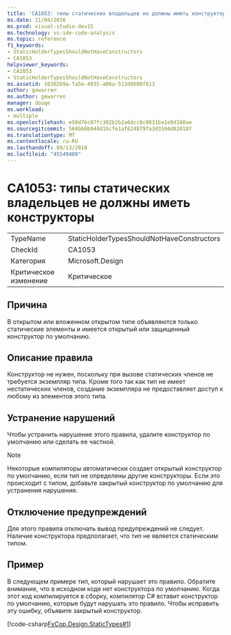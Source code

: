 ```yaml
---
title: 'CA1053: типы статических владельцев не должны иметь конструкторы'
ms.date: 11/04/2016
ms.prod: visual-studio-dev15
ms.technology: vs-ide-code-analysis
ms.topic: reference
f1_keywords:
- StaticHolderTypesShouldNotHaveConstructors
- CA1053
helpviewer_keywords:
- CA1053
- StaticHolderTypesShouldNotHaveConstructors
ms.assetid: 10302b9a-fa5e-4935-a06a-513d9600f613
author: gewarren
ms.author: gewarren
manager: douge
ms.workload:
- multiple
ms.openlocfilehash: e58d76c07fc302b2b2a6dcc8c0831ba1e0d160ae
ms.sourcegitcommit: 568bb0b944d16cfe1af624879fa3d3594d020187
ms.translationtype: MT
ms.contentlocale: ru-RU
ms.lasthandoff: 09/13/2018
ms.locfileid: "45549400"
---
```

# <a name="ca1053-static-holder-types-should-not-have-constructors"></a>CA1053: типы статических владельцев не должны иметь конструкторы
|||
|-|-|
|TypeName|StaticHolderTypesShouldNotHaveConstructors|
|CheckId|CA1053|
|Категория|Microsoft.Design|
|Критическое изменение|Критическое|

## <a name="cause"></a>Причина
 В открытом или вложенном открытом типе объявляются только статические элементы и имеется открытый или защищенный конструктор по умолчанию.

## <a name="rule-description"></a>Описание правила
 Конструктор не нужен, поскольку при вызове статических членов не требуется экземпляр типа. Кроме того так как тип не имеет нестатических членов, создание экземпляра не предоставляет доступ к любому из элементов этого типа.

## <a name="how-to-fix-violations"></a>Устранение нарушений
 Чтобы устранить нарушение этого правила, удалите конструктор по умолчанию или сделать ее частной.

> [!NOTE]
>  Некоторые компиляторы автоматически создает открытый конструктор по умолчанию, если тип не определены другие конструкторы. Если это происходит с типом, добавьте закрытый конструктор по умолчанию для устранения нарушения.

## <a name="when-to-suppress-warnings"></a>Отключение предупреждений
 Для этого правила отключать вывод предупреждений не следует. Наличие конструктора предполагает, что тип не является статическим типом.

## <a name="example"></a>Пример
 В следующем примере тип, который нарушает это правило. Обратите внимание, что в исходном коде нет конструктора по умолчанию. Когда этот код компилируется в сборку, компилятор C# вставит конструктор по умолчанию, которые будут нарушать это правило. Чтобы исправить эту ошибку, объявите закрытый конструктор.

 [!code-csharp[FxCop.Design.StaticTypes#1](../code-quality/codesnippet/CSharp/ca1053-static-holder-types-should-not-have-constructors_1.cs)]